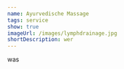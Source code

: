 ```yaml
---
name: Ayurvedische Massage
tags: service
show: true
imageUrl: /images/lymphdrainage.jpg
shortDescription: wer
---
```

was
